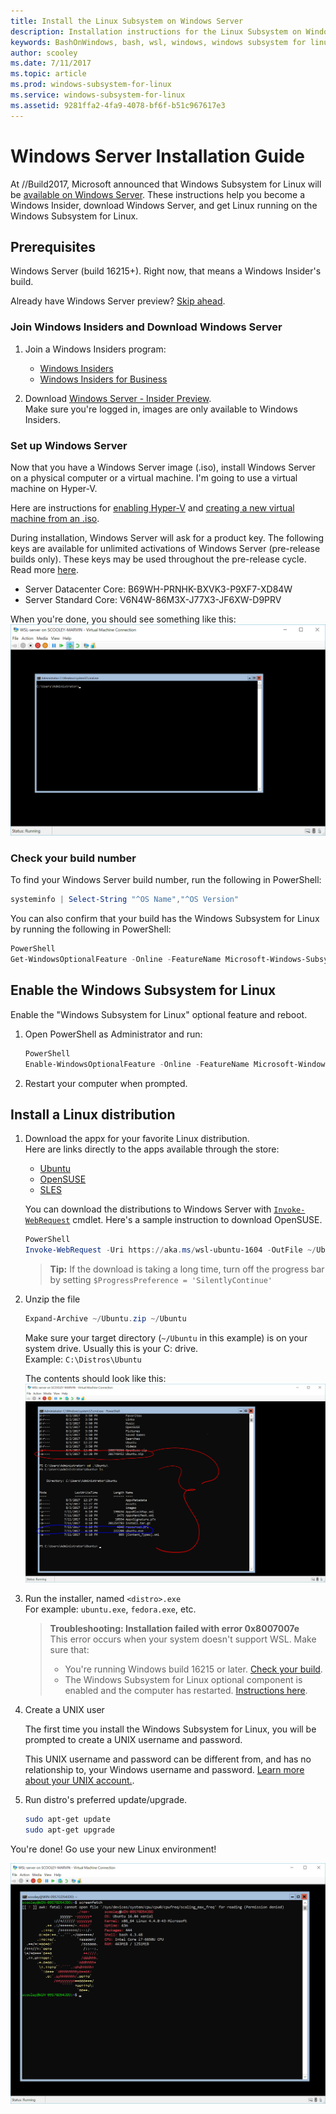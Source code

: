```yaml
---
title: Install the Linux Subsystem on Windows Server
description: Installation instructions for the Linux Subsystem on Windows Server.
keywords: BashOnWindows, bash, wsl, windows, windows subsystem for linux, windowssubsystem, ubuntu, windows server
author: scooley
ms.date: 7/11/2017
ms.topic: article
ms.prod: windows-subsystem-for-linux
ms.service: windows-subsystem-for-linux
ms.assetid: 9281ffa2-4fa9-4078-bf6f-b51c967617e3
---
```


# Windows Server Installation Guide

At //Build2017, Microsoft announced that Windows Subsystem for Linux will be [available on Windows Server](https://blogs.technet.microsoft.com/hybridcloud/2017/05/10/windows-server-for-developers-news-from-microsoft-build-2017/).  These instructions help you become a Windows Insider, download Windows Server, and get Linux running on the Windows Subsystem for Linux.

## Prerequisites

Windows Server (build 16215+).  Right now, that means a Windows Insider's build.

Already have Windows Server preview?  [Skip ahead](install-on-server.md#enable-the-windows-subsystem-for-linux).

### Join Windows Insiders and Download Windows Server

1. Join a Windows Insiders program:
    * [Windows Insiders](https://insider.windows.com)
    * [Windows Insiders for Business](https://insider.windows.com/ForBusiness)

2. Download [Windows Server - Insider Preview](https://www.microsoft.com/en-us/software-download/windowsinsiderpreviewserver).  
Make sure you're logged in, images are only available to Windows Insiders.

### Set up Windows Server

Now that you have a Windows Server image (.iso), install Windows Server on a physical computer or a virtual machine.  I'm going to use a virtual machine on Hyper-V.

Here are instructions for [enabling Hyper-V](https://docs.microsoft.com/virtualization/hyper-v-on-windows/quick-start/enable-hyper-v) and [creating a new virtual machine from an .iso](https://docs.microsoft.com/virtualization/hyper-v-on-windows/quick-start/quick-create-virtual-machine).

During installation, Windows Server will ask for a product key.  The following keys are available for unlimited activations of Windows Server (pre-release builds only). These keys may be used throughout the pre-release cycle.  Read more [here](https://blogs.windows.com/windowsexperience/2017/07/13/announcing-windows-server-insider-preview-build-16237).
* Server Datacenter Core: B69WH-PRNHK-BXVK3-P9XF7-XD84W
* Server Standard Core: V6N4W-86M3X-J77X3-JF6XW-D9PRV

When you're done, you should see something like this:  
![](media/WindowsServer.png)

### Check your build number

To find your Windows Server build number, run the following in PowerShell:  
``` PowerShell
systeminfo | Select-String "^OS Name","^OS Version"
```

You can also confirm that your build has the Windows Subsystem for Linux by running the following in PowerShell:  
``` PowerShell
PowerShell
Get-WindowsOptionalFeature -Online -FeatureName Microsoft-Windows-Subsystem-Linux
```

## Enable the Windows Subsystem for Linux
Enable the "Windows Subsystem for Linux" optional feature and reboot.

1. Open PowerShell as Administrator and run:
    ``` PowerShell
    PowerShell
    Enable-WindowsOptionalFeature -Online -FeatureName Microsoft-Windows-Subsystem-Linux
    ```

2. Restart your computer when prompted.


## Install a Linux distribution

1. Download the appx for your favorite Linux distribution.  
    Here are links directly to the apps available through the store:
    * [Ubuntu](https://aka.ms/wsl-ubuntu-1604)
    * [OpenSUSE](https://aka.ms/wsl-opensuse-42)
    * [SLES](https://aka.ms/wsl-sles-12)

    You can download the distributions to Windows Server with [`Invoke-WebRequest`](https://msdn.microsoft.com/powershell/reference/5.1/microsoft.powershell.utility/invoke-webrequest) cmdlet.  Here's a sample instruction to download OpenSUSE.
    
    ``` PowerShell
    PowerShell
    Invoke-WebRequest -Uri https://aka.ms/wsl-ubuntu-1604 -OutFile ~/Ubuntu.zip -UseBasicParsing
    ```
    
    > **Tip:**  If the download is taking a long time, turn off the progress bar by setting `$ProgressPreference = 'SilentlyContinue'`


3. Unzip the file
    ``` PowerShell
    Expand-Archive ~/Ubuntu.zip ~/Ubuntu
    ```
    
    Make sure your target directory (`~/Ubuntu` in this example) is on your system drive.  Usually this is your C: drive.  
    Example: `C:\Distros\Ubuntu`

    The contents should look like this:
    ![](media/server-appx-expand.png)

5. Run the installer, named `<distro>.exe`  
    For example: `ubuntu.exe`, `fedora.exe`, etc.

    > **Troubleshooting: Installation failed with error 0x8007007e**  
    > This error occurs when your system doesn't support WSL.  Make sure that:
    > * You're running Windows build 16215 or later. [Check your build](install_guide.md#prerequisites).
    > * The Windows Subsystem for Linux optional component is enabled and the computer has restarted.  [Instructions here](install_guide.md#install-the-windows-subsystem-for-linux).

4. Create a UNIX user
    
    The first time you install the Windows Subsystem for Linux, you will be prompted to create a UNIX username and password.  
    
    This UNIX username and password can be different from, and has no relationship to, your Windows username and password. [Learn more about your UNIX account.](https://msdn.microsoft.com/en-us/commandline/wsl/user_support).

5.  Run distro's preferred update/upgrade.

    ``` BASH
    sudo apt-get update
    sudo apt-get upgrade
    ```

You're done!  Go use your new Linux environment!

![](media/server-cowsay.png)
